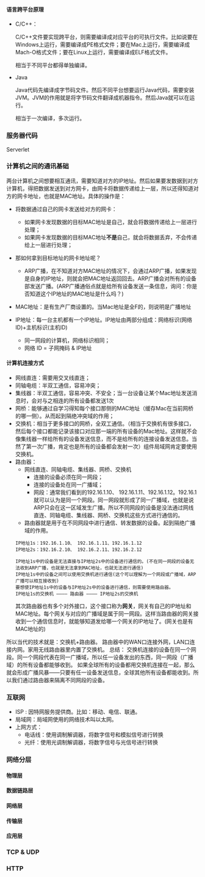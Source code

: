 #### 语言跨平台原理

* C/C++：

  C/C++文件要实现跨平台，则需要编译成对应平台的可执行文件。比如说要在Windows上运行，需要编译成PE格式文件；要在Mac上运行，需要编译成Mach-O格式文件；要在Linux上运行，需要编译成ELF格式文件。

  相当于不同平台都得单独编译。

* Java

  Java代码先编译成字节码文件。然后不同平台想要运行Java代码，需要安装JVM。JVM的作用就是将字节码文件翻译成机器指令。然后Java就可以在运行。

  相当于一次编译，多次运行。


### 服务器代码
Serverlet 

### 计算机之间的通讯基础
两台计算机之间想要相互通讯，需要知道对方的IP地址。然后如果要发数据到对方计算机，得把数据发送到对方网卡，由网卡将数据传递给上一层，所以还得知道对方的网卡地址，也就是MAC地址。具体的操作是：
* 将数据通过自己的网卡发送给对方的网卡：
  * 如果网卡发现数据的目标MAC地址是自己，就会将数据传递给上一层进行处理；
  * 如果网卡发现数据的目标MAC地址**不是**自己，就会将数据丢弃，不会传递给上一层进行处理；
* 那如何拿到目标地址的网卡地址呢？ 

  * ARP广播，在不知道对方MAC地址的情况下，会通过ARP广播，如果发现是自身的IP地址，则就会把MAC地址返回回去。ARP广播会对所有的设备部发送广播。(ARP广播通俗点就是给所有设备发送一条信息，询问：你是否知道这个IP地址的MAC地址是什么吗？)

* MAC地址：是有生产厂商设置的。当Mac地址是全F的，则说明是广播地址
* IP地址：每一台主机都有一个IP地址。IP地址由两部分组成：网络标识(网络ID)+主机标识(主机ID)
	* 同一网段的计算机，网络标识相同；
	* 网络 ID = 子网掩码 & IP地址 

#### 计算机连接方式
* 网线直连：需要用交叉线直连；
* 同轴电缆：半双工通信，容易冲突；
* 集线器：半双工通信，容易冲突、不安全；当一台设备让某个Mac地址发送消息时，会对与之相连的所有设备都发送1次
* 网桥：能够通过自学习得知每个接口那侧的MAC地址（缓存Mac在当前网桥的哪一侧）。从而起到隔绝冲突域的作用；
* 交换机：相当于更多接口的网桥，全双工通信。（相当于交换机有很多接口，然后每个接口都能记录该接口对应那一端的所有设备的Mac地址。这样就不会像集线器一样给所有的设备发送信息，而不是给所有的连接设备发送信息。当然了第一次广播，肯定也是所有的设备都会发射一次）组件局域网肯定要使用交换机。
* 路由器：
	* 网线直连、同轴电缆、集线器、网桥、交换机
		* 连接的设备必须在同一网段；
		* 连接的设备处在同一广播域；
		* 网段：通常我们看到的192.16.1.10、 192.16.1.11、192.16.1.12。192.16.1就可以认为是同一个网段。同一网段就形成了同一广播域，也就是说ARP只会在这一区域发生广播。所以不同网段的设备是没法通过网线直连、同轴电缆、集线器、网桥、交换机这些方式进行通信的。
	* 路由器就是用于在不同网段中进行通信、转发数据的设备。起到隔绝广播域的作用。
	```
	IP地址1s：192.16.1.10、 192.16.1.11、192.16.1.12
	IP地址2s：192.16.2.10、 192.16.2.11、192.16.2.12
	
	IP地址1s中的设备是无法直接与IP地址2s中的设备进行通信的。(不在同一网段的设备无法收到ARP广播，也就是无法拿到MAC地址，也就无法进行通信)
	IP地址1s中的设备之间可以使用交换机进行通信(这个可以理解为一个网段或广播域，ARP广播可以相互接收到)
	要想使IP地址1s中的设备与IP地址2s中的设备进行通信，则需要使用路由器。
	IP地址1s的交换机 ———— 路由器 ———— IP地址2s的交换机
	```
	其次路由器也有多个对外接口，这个接口称为**网关**，网关有自己的IP地址和MAC地址。每个网关与对应的广播域是属于同一网段。这样当路由器的网关接收到一个通信信息时，就能够知道发给哪一个网关的IP地址了。(网关也是有MAC地址的)

所以当代的技术就是：交换机+路由器。
路由器中的WAN口连接外网，LAN口连接内网。家用无线路由器里内置了交换机。
总结：
	交换机连接的设备在同一个网段。同一个网段代表在同一广播域，所以任一设备发出的东西，同一网段（广播域）的所有设备都能够收到。 如果全球所有的设备都用交换机连接在一起，那么就会形成广播风暴——只要有任一设备发送信息，全球其他所有设备都能收到。所以我们通过路由器来隔离不同网段的设备。


### 互联网
* ISP : 因特网服务提供商。比如：移动、电信、联通。
* 局域网：局域网使用的网络技术叫以太网。
* 上网方式：
	* 电话线：使用调制解调器，将数字信号和模拟信号进行转换
	* 光纤：使用光调制解调器，将数字信号与光信号进行转换 

### 网络分层
#### 物理层
#### 数据链路层
#### 网络层
#### 传输层
#### 应用层

### TCP & UDP

### HTTP
